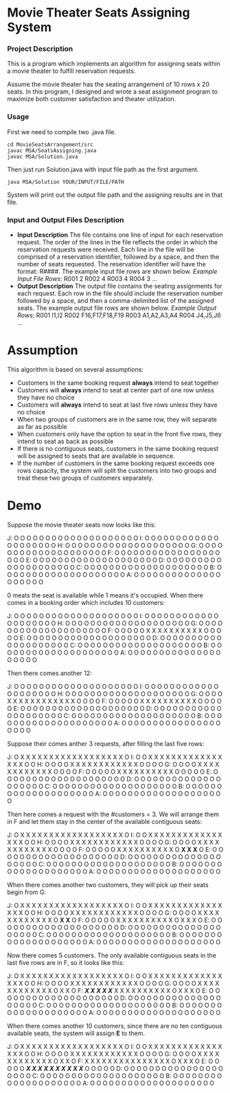 # Movie Theater Seats Assigning System
### Project Description
This is a program which implements an algorithm for assigning seats within a movie theater to fulfill reservation requests.

Assume the movie theater has the seating arrangement of 10 rows x 20 seats.
In this program, I designed and wrote a seat assignment program to maximize both customer satisfaction and theater utilization.

### Usage
First we need to compile two .java file.
```
cd MovieSeatsArrangement/src
javac MSA/SeatsAssigning.java
javac MSA/Solution.java
```
Then just run Solution.java with input file path as the first argument.
```
java MSA/Solution YOUR/INPUT/FILE/PATH
```
System will print out the output file path and the assigning results are in that file.

### Input and Output Files Description
* **Input Description**
  The file contains one line of input for each reservation request. The order of the lines in the file reflects the order in which the reservation requests were received. Each line in the file will be comprised of a reservation identifier, followed by a space, and then the number of seats requested. The reservation identifier will have the format: R####. The example input file rows are shown below.
  *Example Input File Rows:*
  R001 2
  R002 4
  R003 4
  R004 3
  ...
* **Output Description**
  The output file contains the seating assignments for each request. Each row in the file should include the reservation number followed by a space, and then a comma-delimited list of the assigned seats. The example output file rows are shown below.
  *Example Output Rows:*
  R001 I1,I2
  R002 F16,F17,F18,F19
  R003 A1,A2,A3,A4
  R004 J4,J5,J6
  ...

# Assumption
This algorithm is based on several assumptions:
* Customers in the same booking request **always** intend to seat together
* Customers will **always** intend to seat at center part of one row unless they have no choice
* Customers will **always** intend to seat at last five rows unless they have no choice
* When two groups of customers are in the same row, they will separate as far as possible
* When customers only have the option to seat in the front five rows, they intend to seat as back as possible
* If there is no contiguous seats, customers in the same booking request will be assigned to seats that are available in sequence.
* If the number of customers in the same booking request exceeds one rows capacity, the system will split the customers into two groups and treat these two groups of customers separately.

# Demo
Suppose the movie theater seats now looks like this:

J: O O O O O O O O O O O O O O O O O O O O 
I: O O O O O O O O O O O O O O O O O O O O 
H: O O O O O O O O O O O O O O O O O O O O 
G: O O O O O O O O O O O O O O O O O O O O 
F: O O O O O O O O O O O O O O O O O O O O 
E: O O O O O O O O O O O O O O O O O O O O 
D: O O O O O O O O O O O O O O O O O O O O 
C: O O O O O O O O O O O O O O O O O O O O 
B: O O O O O O O O O O O O O O O O O O O O 
A: O O O O O O O O O O O O O O O O O O O O 

0 meats the seat is available while 1 means it's occupied.
When there comes in a booking order which includes 10 customers:

J: O O O O O O O O O O O O O O O O O O O O 
I: O O O O O O O O O O O O O O O O O O O O 
H: O O O O O O O O O O O O O O O O O O O O 
G: O O O O O O O O O O O O O O O O O O O O 
F: O O O O O X X X X X X X X X X O O O O O 
E: O O O O O O O O O O O O O O O O O O O O 
D: O O O O O O O O O O O O O O O O O O O O 
C: O O O O O O O O O O O O O O O O O O O O 
B: O O O O O O O O O O O O O O O O O O O O 
A: O O O O O O O O O O O O O O O O O O O O 

Then there comes another 12:

J: O O O O O O O O O O O O O O O O O O O O 
I: O O O O O O O O O O O O O O O O O O O O 
H: O O O O O O O O O O O O O O O O O O O O 
G: O O O O X X X X X X X X X X X X O O O O 
F: O O O O O X X X X X X X X X X O O O O O 
E: O O O O O O O O O O O O O O O O O O O O 
D: O O O O O O O O O O O O O O O O O O O O 
C: O O O O O O O O O O O O O O O O O O O O 
B: O O O O O O O O O O O O O O O O O O O O 
A: O O O O O O O O O O O O O O O O O O O O 

Suppose their comes anther 3 requests, after filling the last five rows:

J: O X X X X X X X X X X X X X X X X X X O 
I: O O X X X X X X X X X X X X X X X X O O 
H: O O O O X X X X X X X X X X X X O O O O 
G: O O O O X X X X X X X X X X X X O O O O 
F: O O O O O X X X X X X X X X X O O O O O 
E: O O O O O O O O O O O O O O O O O O O O 
D: O O O O O O O O O O O O O O O O O O O O 
C: O O O O O O O O O O O O O O O O O O O O 
B: O O O O O O O O O O O O O O O O O O O O 
A: O O O O O O O O O O O O O O O O O O O O 

Then here comes a request with the #customers = 3. We will arrange them in F and let them stay in the center of the available contiguous seats:

J: O X X X X X X X X X X X X X X X X X X O 
I: O O X X X X X X X X X X X X X X X X O O 
H: O O O O X X X X X X X X X X X X O O O O 
G: O O O O X X X X X X X X X X X X O O O O 
F: O O O O O X X X X X X X X X X O **X X X** O 
E: O O O O O O O O O O O O O O O O O O O O 
D: O O O O O O O O O O O O O O O O O O O O 
C: O O O O O O O O O O O O O O O O O O O O 
B: O O O O O O O O O O O O O O O O O O O O 
A: O O O O O O O O O O O O O O O O O O O O 

When there comes another two customers, they will pick up their seats begin from G:

J: O X X X X X X X X X X X X X X X X X X O 
I: O O X X X X X X X X X X X X X X X X O O 
H: O O O O X X X X X X X X X X X X O O O O 
G: O O O O X X X X X X X X X X X X O **X X** O 
F: O O O O O X X X X X X X X X X O X X X O 
E: O O O O O O O O O O O O O O O O O O O O 
D: O O O O O O O O O O O O O O O O O O O O 
C: O O O O O O O O O O O O O O O O O O O O 
B: O O O O O O O O O O O O O O O O O O O O 
A: O O O O O O O O O O O O O O O O O O O O 

Now there comes 5 customers. The only available contiguous seats in the last five rows are in F, so it looks like this:

J: O X X X X X X X X X X X X X X X X X X O 
I: O O X X X X X X X X X X X X X X X X O O 
H: O O O O X X X X X X X X X X X X O O O O 
G: O O O O X X X X X X X X X X X X O X X O 
F: ***X X X X X*** X X X X X X X X X X O X X X O 
E: O O O O O O O O O O O O O O O O O O O O 
D: O O O O O O O O O O O O O O O O O O O O 
C: O O O O O O O O O O O O O O O O O O O O 
B: O O O O O O O O O O O O O O O O O O O O 
A: O O O O O O O O O O O O O O O O O O O O 

When there comes another 10 customers, since there are no ten contiguous available seats, the system will assign **E** to them.

J: O X X X X X X X X X X X X X X X X X X O 
I: O O X X X X X X X X X X X X X X X X O O 
H: O O O O X X X X X X X X X X X X O O O O 
G: O O O O X X X X X X X X X X X X O X X O 
F: X X X X X X X X X X X X X X X O X X X O 
E: O O O O O ***X X X X X X X X X X*** O O O O O 
D: O O O O O O O O O O O O O O O O O O O O 
C: O O O O O O O O O O O O O O O O O O O O 
B: O O O O O O O O O O O O O O O O O O O O 
A: O O O O O O O O O O O O O O O O O O O O
